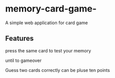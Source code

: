 # memory-card-game-
A simple web application for card game
## Features
press the same card to test your memory

until to gameover

Guess two cards correctly can be pluse ten points
